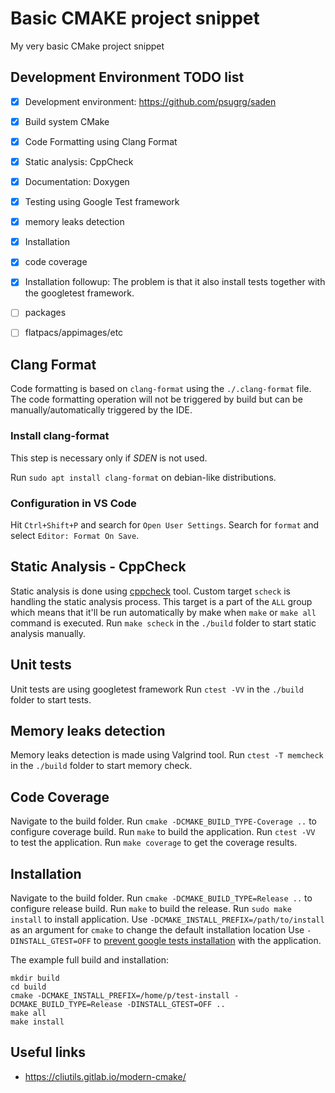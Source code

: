 # Basic CMAKE project snippet
My very basic CMake project snippet

## Development Environment TODO list
  - [x] Development environment: https://github.com/psugrg/saden
  - [x] Build system CMake
  - [x] Code Formatting using Clang Format
  - [x] Static analysis: CppCheck
  - [x] Documentation: Doxygen
  - [x] Testing using Google Test framework
  - [x] memory leaks detection
  - [x] Installation
  - [x] code coverage
  - [x] Installation followup: The problem is that it also install tests together with the googletest framework. 
  - [ ] packages
  - [ ] flatpacs/appimages/etc


## Clang Format
Code formatting is based on `clang-format` using the `./.clang-format` file.
The code formatting operation will not be triggered by build but can be manually/automatically triggered by the IDE.

### Install clang-format
This step is necessary only if *SDEN* is not used.

Run `sudo apt install clang-format` on debian-like distributions. 

### Configuration in VS Code
Hit `Ctrl+Shift+P` and search for `Open User Settings`.
Search for `format` and select `Editor: Format On Save`.

## Static Analysis - CppCheck
Static analysis is done using [cppcheck](https://github.com/danmar/cppcheck) tool. 
Custom target `scheck` is handling the static analysis process. This target is a part of the `ALL` group which means that it'll be run automatically by make when `make` or `make all` command is executed. 
Run `make scheck` in the `./build` folder to start static analysis manually.

## Unit tests
Unit tests are using googletest framework
Run `ctest -VV` in the `./build` folder to start tests.

## Memory leaks detection
Memory leaks detection is made using Valgrind tool. 
Run `ctest -T memcheck` in the `./build` folder to start memory check.

## Code Coverage
Navigate to the build folder.
Run `cmake -DCMAKE_BUILD_TYPE-Coverage ..` to configure coverage build.
Run `make` to build the application.
Run `ctest -VV` to test the application.
Run `make coverage` to get the coverage results.

## Installation
Navigate to the build folder. 
Run `cmake -DCMAKE_BUILD_TYPE=Release ..` to configure release build.
Run `make` to build the release. 
Run `sudo make install` to install application. 
Use `-DCMAKE_INSTALL_PREFIX=/path/to/install` as an argument for `cmake` to change the default installation location
Use `-DINSTALL_GTEST=OFF` to [prevent google tests installation](https://github.com/google/googletest/issues/2829) with the application.

The example full build and installation:
```
mkdir build
cd build
cmake -DCMAKE_INSTALL_PREFIX=/home/p/test-install -DCMAKE_BUILD_TYPE=Release -DINSTALL_GTEST=OFF ..
make all
make install
```

## Useful links
  - https://cliutils.gitlab.io/modern-cmake/